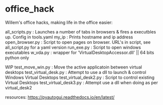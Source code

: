 # office_hack
Willem's office hacks, making life in the office easier:

all_scripts.py          : Launches a number of tabs in browsers &  fires a executbles up. Config in tools.yaml
my_ip                   : Prints hostname and ip address
open_browser.py         : Script to open pages on browser. URL's in script, see all_script.py for a yaml version
run_exe.py              : Script to open windows executables
w_vda.py                : wrapper for 'VirtualDesktopAccessor.dll' || 64 bits python only

WIP 
test_move_win.py             : Move the active applicatoin between virtual desktops
test_virtual_desk.py         : Attempt to use a dll to launch & control Windows Virtual Desktops 
test_virtual_desk2.py        : Script to control existing Virtual Desktops
test_virtual_desk3.py        : Attempt use a dll when doing as per virtual_desk2

resources:
https://pyautogui.readthedocs.io/en/latest/



